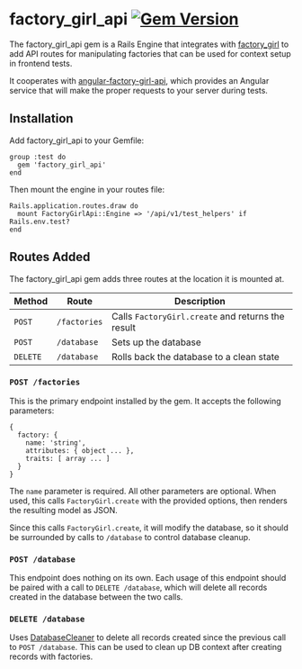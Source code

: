 # factory_girl_api [![Gem Version](https://badge.fury.io/rb/factory_girl_api.svg)](http://badge.fury.io/rb/factory_girl_api)

The factory_girl_api gem is a Rails Engine that integrates with [factory_girl][factory_girl] to add API routes for manipulating factories that can be used for context setup in frontend tests.

It cooperates with [angular-factory-girl-api][angular-factory-girl-api], which provides an Angular service that will make the proper requests to your server during tests.

## Installation

Add factory_girl_api to your Gemfile:

```
group :test do
  gem 'factory_girl_api'
end
```

Then mount the engine in your routes file:

```
Rails.application.routes.draw do
  mount FactoryGirlApi::Engine => '/api/v1/test_helpers' if Rails.env.test?
end
```

## Routes Added

The factory_girl_api gem adds three routes at the location it is mounted at.

| Method   | Route        | Description                                        |
| -------- | ------------ | -------------------------------------------------- |
| `POST`   | `/factories` | Calls `FactoryGirl.create` and returns the result  |
| `POST`   | `/database`  | Sets up the database                               |
| `DELETE` | `/database`  | Rolls back the database to a clean state           |

### `POST /factories`

This is the primary endpoint installed by the gem. It accepts the following parameters:

```
{
  factory: {
    name: 'string',
    attributes: { object ... },
    traits: [ array ... ]
  }
}
```

The `name` parameter is required. All other parameters are optional. When used, this calls `FactoryGirl.create` with the provided options, then renders the resulting model as JSON.

Since this calls `FactoryGirl.create`, it will modify the database, so it should be surrounded by calls to `/database` to control database cleanup.

### `POST /database`

This endpoint does nothing on its own. Each usage of this endpoint should be paired with a call to `DELETE /database`, which will delete all records created in the database between the two calls.

### `DELETE /database`

Uses [DatabaseCleaner][database_cleaner] to delete all records created since the previous call to `POST /database`. This can be used to clean up DB context after creating records with factories.

[angular-factory-girl-api]: https://github.com/lexi-lambda/angular-factory-girl-api
[database_cleaner]: https://github.com/DatabaseCleaner/database_cleaner
[factory_girl]: https://github.com/thoughtbot/factory_girl
